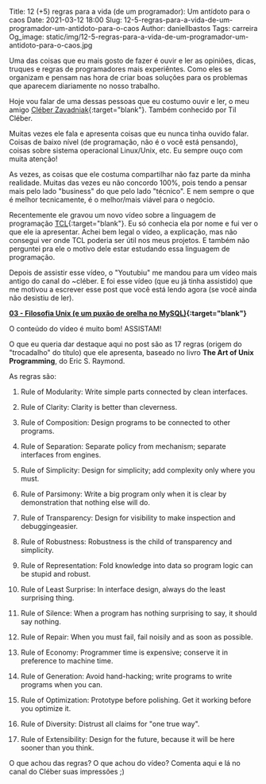 Title: 12 (+5) regras para a vida (de um programador): Um antídoto para o caos
Date: 2021-03-12 18:00
Slug: 12-5-regras-para-a-vida-de-um-programador-um-antidoto-para-o-caos
Author: daniellbastos
Tags: carreira
Og_image: static/img/12-5-regras-para-a-vida-de-um-programador-um-antidoto-para-o-caos.jpg


Uma das coisas que eu mais gosto de fazer é ouvir e ler as opiniões, dicas, truques e regras de programadores
mais experiêntes. Como eles se organizam e pensam nas hora de criar boas soluções para os problemas que
aparecem diariamente no nosso trabalho.

Hoje vou falar de uma dessas pessoas que eu costumo ouvir e ler, o meu amigo [Cléber Zavadniak][0]{:target="blank"}. Também conhecido
por Til Cléber.

Muitas vezes ele fala e apresenta coisas que eu nunca tinha ouvido falar. Coisas de baixo nível (de programação,
não é o você está pensando), coisas sobre sistema operacional Linux/Unix, etc. Eu sempre ouço com muita atenção!

As vezes, as coisas que ele costuma compartilhar não faz parte da minha realidade. Muitas das vezes eu não
concordo 100%, pois tendo a pensar mais pelo lado "business" do que pelo lado "técnico". E nem sempre o que é
melhor tecnicamente, é o melhor/mais viável para o negócio.

Recentemente ele gravou um novo vídeo sobre a linguagem de programação [TCL][1]{:target="blank"}. Eu só
conhecia ela por nome e fui ver o que ele ia apresentar. Achei bem legal o vídeo, a explicação, mas não
consegui ver onde TCL poderia ser útil nos meus projetos. E também não perguntei pra ele o motivo dele estar
estudando essa linguagem de programação.

Depois de assistir esse vídeo, o "Youtubiu" me mandou para um vídeo mais antigo do canal do ~cléber. E foi esse
vídeo (que eu já tinha assistido) que me motivou a escrever esse post que você está lendo agora (se você ainda
não desistiu de ler).

**[03 - Filosofia Unix (e um puxão de orelha no MySQL)][2]{:target="blank"}**

O conteúdo do vídeo é muito bom! ASSISTAM!

O que eu queria dar destaque aqui no post são as 17 regras (origem do "trocadalho" do título) que ele
apresenta, baseado no livro **The Art of Unix Programming**, do Eric S. Raymond.

As regras são:

1. Rule of Modularity: Write simple parts connected by clean interfaces.

2. Rule of Clarity: Clarity is better than cleverness.

3. Rule of Composition: Design programs to be connected to other programs.

4. Rule of Separation: Separate policy from mechanism; separate interfaces from engines.

5. Rule of Simplicity: Design for simplicity; add complexity only where you must.

6. Rule of Parsimony: Write a big program only when it is clear by demonstration that nothing else will do.

7. Rule of Transparency: Design for visibility to make inspection and debuggingeasier.

8. Rule of Robustness: Robustness is the child of transparency and simplicity.

9. Rule of Representation: Fold knowledge into data so program logic can be stupid and robust.

10. Rule of Least Surprise: In interface design, always do the least surprising thing.

11. Rule of Silence: When a program has nothing surprising to say, it should say nothing.

12. Rule of Repair: When you must fail, fail noisily and as soon as possible.

13. Rule of Economy: Programmer time is expensive; conserve it in preference to machine time.

14. Rule of Generation: Avoid hand-hacking; write programs to write programs when you can.

15. Rule of Optimization: Prototype before polishing. Get it working before you optimize it.

16. Rule of Diversity: Distrust all claims for "one true way".

17. Rule of Extensibility: Design for the future, because it will be here sooner than you think.


O que achou das regras? O que achou do vídeo? Comenta aqui e lá no canal do Cléber suas impressões ;)

[0]: https://website.cleber.solutions/
[1]: https://www.youtube.com/watch?v=U9yq7pUV2CU
[2]: https://www.youtube.com/watch?v=4yxPz4xet5o

